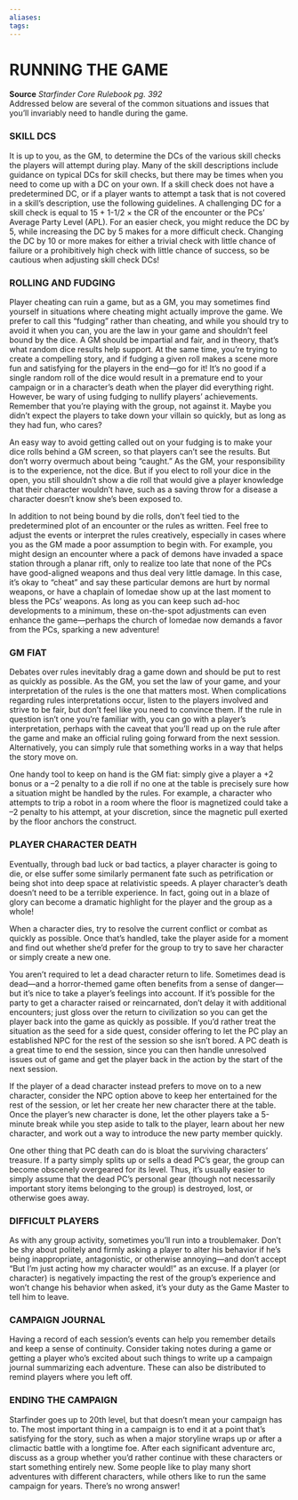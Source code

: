 ```yaml
---
aliases: 
tags: 
---
```

# RUNNING THE GAME

**Source** _Starfinder Core Rulebook pg. 392_  
Addressed below are several of the common situations and issues that you’ll invariably need to handle during the game.

### SKILL DCS

It is up to you, as the GM, to determine the DCs of the various skill checks the players will attempt during play. Many of the skill descriptions include guidance on typical DCs for skill checks, but there may be times when you need to come up with a DC on your own. If a skill check does not have a predetermined DC, or if a player wants to attempt a task that is not covered in a skill’s description, use the following guidelines. A challenging DC for a skill check is equal to 15 + 1-1/2 × the CR of the encounter or the PCs’ Average Party Level (APL). For an easier check, you might reduce the DC by 5, while increasing the DC by 5 makes for a more difficult check. Changing the DC by 10 or more makes for either a trivial check with little chance of failure or a prohibitively high check with little chance of success, so be cautious when adjusting skill check DCs!

### ROLLING AND FUDGING

Player cheating can ruin a game, but as a GM, you may sometimes find yourself in situations where cheating might actually improve the game. We prefer to call this “fudging” rather than cheating, and while you should try to avoid it when you can, you are the law in your game and shouldn’t feel bound by the dice. A GM should be impartial and fair, and in theory, that’s what random dice results help support. At the same time, you’re trying to create a compelling story, and if fudging a given roll makes a scene more fun and satisfying for the players in the end—go for it! It’s no good if a single random roll of the dice would result in a premature end to your campaign or in a character’s death when the player did everything right. However, be wary of using fudging to nullify players’ achievements. Remember that you’re playing with the group, not against it. Maybe you didn’t expect the players to take down your villain so quickly, but as long as they had fun, who cares?  
  
An easy way to avoid getting called out on your fudging is to make your dice rolls behind a GM screen, so that players can’t see the results. But don’t worry overmuch about being “caught.” As the GM, your responsibility is to the experience, not the dice. But if you elect to roll your dice in the open, you still shouldn’t show a die roll that would give a player knowledge that their character wouldn’t have, such as a saving throw for a disease a character doesn’t know she’s been exposed to.  
  
In addition to not being bound by die rolls, don’t feel tied to the predetermined plot of an encounter or the rules as written. Feel free to adjust the events or interpret the rules creatively, especially in cases where you as the GM made a poor assumption to begin with. For example, you might design an encounter where a pack of demons have invaded a space station through a planar rift, only to realize too late that none of the PCs have good-aligned weapons and thus deal very little damage. In this case, it’s okay to “cheat” and say these particular demons are hurt by normal weapons, or have a chaplain of Iomedae show up at the last moment to bless the PCs’ weapons. As long as you can keep such ad-hoc developments to a minimum, these on-the-spot adjustments can even enhance the game—perhaps the church of Iomedae now demands a favor from the PCs, sparking a new adventure!

### GM FIAT

Debates over rules inevitably drag a game down and should be put to rest as quickly as possible. As the GM, you set the law of your game, and your interpretation of the rules is the one that matters most. When complications regarding rules interpretations occur, listen to the players involved and strive to be fair, but don’t feel like you need to convince them. If the rule in question isn’t one you’re familiar with, you can go with a player’s interpretation, perhaps with the caveat that you’ll read up on the rule after the game and make an official ruling going forward from the next session. Alternatively, you can simply rule that something works in a way that helps the story move on.  
  
One handy tool to keep on hand is the GM fiat: simply give a player a +2 bonus or a –2 penalty to a die roll if no one at the table is precisely sure how a situation might be handled by the rules. For example, a character who attempts to trip a robot in a room where the floor is magnetized could take a –2 penalty to his attempt, at your discretion, since the magnetic pull exerted by the floor anchors the construct.

### PLAYER CHARACTER DEATH

Eventually, through bad luck or bad tactics, a player character is going to die, or else suffer some similarly permanent fate such as petrification or being shot into deep space at relativistic speeds. A player character’s death doesn’t need to be a terrible experience. In fact, going out in a blaze of glory can become a dramatic highlight for the player and the group as a whole!  
  
When a character dies, try to resolve the current conflict or combat as quickly as possible. Once that’s handled, take the player aside for a moment and find out whether she’d prefer for the group to try to save her character or simply create a new one.  
  
You aren’t required to let a dead character return to life. Sometimes dead is dead—and a horror-themed game often benefits from a sense of danger—but it’s nice to take a player’s feelings into account. If it’s possible for the party to get a character raised or reincarnated, don’t delay it with additional encounters; just gloss over the return to civilization so you can get the player back into the game as quickly as possible. If you’d rather treat the situation as the seed for a side quest, consider offering to let the PC play an established NPC for the rest of the session so she isn’t bored. A PC death is a great time to end the session, since you can then handle unresolved issues out of game and get the player back in the action by the start of the next session.  
  
If the player of a dead character instead prefers to move on to a new character, consider the NPC option above to keep her entertained for the rest of the session, or let her create her new character there at the table. Once the player’s new character is done, let the other players take a 5-minute break while you step aside to talk to the player, learn about her new character, and work out a way to introduce the new party member quickly.  
  
One other thing that PC death can do is bloat the surviving characters’ treasure. If a party simply splits up or sells a dead PC’s gear, the group can become obscenely overgeared for its level. Thus, it’s usually easier to simply assume that the dead PC’s personal gear (though not necessarily important story items belonging to the group) is destroyed, lost, or otherwise goes away.

### DIFFICULT PLAYERS

As with any group activity, sometimes you’ll run into a troublemaker. Don’t be shy about politely and firmly asking a player to alter his behavior if he’s being inappropriate, antagonistic, or otherwise annoying—and don’t accept “But I’m just acting how my character would!” as an excuse. If a player (or character) is negatively impacting the rest of the group’s experience and won’t change his behavior when asked, it’s your duty as the Game Master to tell him to leave.

### CAMPAIGN JOURNAL

Having a record of each session’s events can help you remember details and keep a sense of continuity. Consider taking notes during a game or getting a player who’s excited about such things to write up a campaign journal summarizing each adventure. These can also be distributed to remind players where you left off.

### ENDING THE CAMPAIGN

Starfinder goes up to 20th level, but that doesn’t mean your campaign has to. The most important thing in a campaign is to end it at a point that’s satisfying for the story, such as when a major storyline wraps up or after a climactic battle with a longtime foe. After each significant adventure arc, discuss as a group whether you’d rather continue with these characters or start something entirely new. Some people like to play many short adventures with different characters, while others like to run the same campaign for years. There’s no wrong answer!
